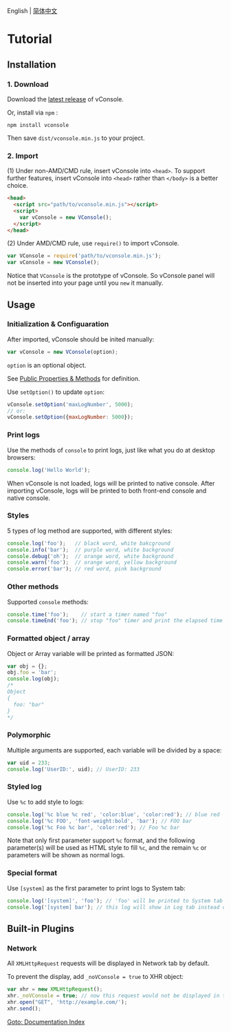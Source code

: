 English | [简体中文](./tutorial_CN.md)

Tutorial
==============================

## Installation

### 1. Download

Download the [latest release](https://github.com/WechatFE/vConsole/releases/latest) of vConsole.

Or, install via `npm` :

```
npm install vconsole
```

Then save `dist/vconsole.min.js` to your project.

### 2. Import

(1) Under non-AMD/CMD rule, insert vConsole into `<head>`. To support further features, insert vConsole into `<head>` rather than `</body>` is a better choice.

```html
<head>
  <script src="path/to/vconsole.min.js"></script>
  <script>
    var vConsole = new VConsole();
  </script>
</head>
```

(2) Under AMD/CMD rule, use `require()` to import vConsole.

```javascript
var VConsole = require('path/to/vconsole.min.js');
var vConsole = new VConsole();
```

Notice that `VConsole` is the prototype of vConsole. So vConsole panel will not be inserted into your page until you `new` it manually.


## Usage

### Initialization & Configuaration

After imported, vConsole should be inited manually:

```javascript
var vConsole = new VConsole(option);
```

`option` is an optional object.

See [Public Properties & Methods](./public_properties_methods.md) for definition.

Use `setOption()` to update `option`:

```javascript
vConsole.setOption('maxLogNumber', 5000);
// or:
vConsole.setOption({maxLogNumber: 5000});
```


### Print logs

Use the methods of `console` to print logs, just like what you do at desktop browsers:

```javascript
console.log('Hello World');
```

When vConsole is not loaded, logs will be printed to native console. After importing vConsole, logs will be printed to both front-end console and native console.


### Styles

5 types of log method are supported, with different styles:

```javascript
console.log('foo');   // black word, white bakcground
console.info('bar');  // purple word, white background
console.debug('oh');  // orange word, white background
console.warn('foo');  // orange word, yellow background
console.error('bar'); // red word, pink background
```


### Other methods

Supported `console` methods:

```javascript
console.time('foo');    // start a timer named "foo"
console.timeEnd('foo'); // stop "foo" timer and print the elapsed time
```


### Formatted object / array

Object or Array variable will be printed as formatted JSON:

```javascript
var obj = {};
obj.foo = 'bar';
console.log(obj);
/*
Object
{
  foo: "bar"
}
*/
```


### Polymorphic

Multiple arguments are supported, each variable will be divided by a space:

```javascript
var uid = 233;
console.log('UserID:', uid); // UserID: 233
```


### Styled log

Use `%c` to add style to logs:

```javascript
console.log('%c blue %c red', 'color:blue', 'color:red'); // blue red
console.log('%c FOO', 'font-weight:bold', 'bar'); // FOO bar
console.log('%c Foo %c bar', 'color:red'); // Foo %c bar
```

Note that only first parameter support `%c` format, and the following parameter(s) will be used as HTML style to fill `%c`, and the remain `%c` or parameters will be shown as normal logs.



### Special format

Use `[system]` as the first parameter to print logs to System tab:

```javascript
console.log('[system]', 'foo'); // 'foo' will be printed to System tab
console.log('[system] bar'); // this log will show in Log tab instead of System tab
```


## Built-in Plugins

### Network

All `XMLHttpRequest` requests will be displayed in Network tab by default.

To prevent the display, add `_noVConsole = true` to XHR object:

```javascript
var xhr = new XMLHttpRequest();
xhr._noVConsole = true; // now this request would not be displayed in tab
xhr.open("GET", 'http://example.com/');
xhr.send();
```


[Goto: Documentation Index](./a_doc_index.md)